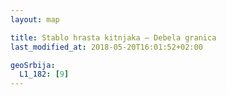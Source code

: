 ```yaml
---
layout: map

title: Stablo hrasta kitnjaka – Debela granica
last_modified_at: 2018-05-20T16:01:52+02:00

geoSrbija:
  L1_182: [9]
---
```

